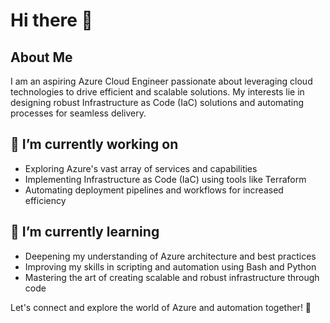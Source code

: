 # Hi there 👋

## About Me
I am an aspiring Azure Cloud Engineer passionate about leveraging cloud technologies to drive efficient and scalable solutions.
My interests lie in designing robust Infrastructure as Code (IaC) solutions and automating processes for seamless delivery.

## 🔭 I’m currently working on
- Exploring Azure's vast array of services and capabilities
- Implementing Infrastructure as Code (IaC) using tools like Terraform
- Automating deployment pipelines and workflows for increased efficiency

## 🌱 I’m currently learning
- Deepening my understanding of Azure architecture and best practices
- Improving my skills in scripting and automation using Bash and Python
- Mastering the art of creating scalable and robust infrastructure through code

Let's connect and explore the world of Azure and automation together! 🚀
